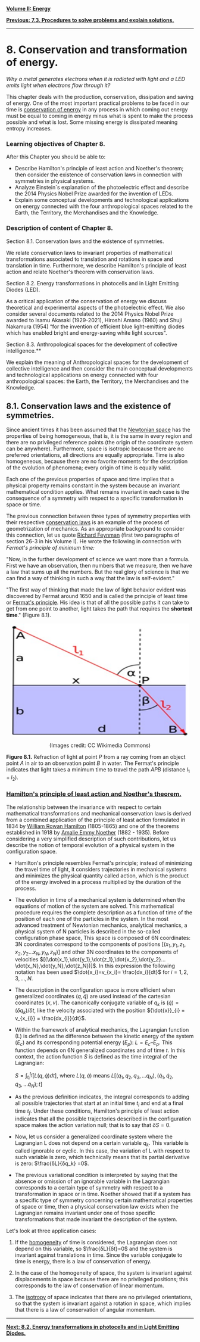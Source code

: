 
[**Volume II: Energy**](./volume-II.md)

[**Previous: 7.3. Procedures to solve problems and explain solutions.**](./vol-II-chap-7-sect-3.md) 

***

# 8. Conservation and transformation of energy.


*Why a metal generates electrons when it is radiated with light and a LED emits light when electrons flow through it?*
  
This chapter deals with the production, conservation, dissipation and saving of energy. One of the most important practical problems to be faced in our time is [conservation of energy](https://en.wikipedia.org/wiki/Conservation_of_energy) in any process in which coming out energy must be equal to coming in energy minus what is spent to make the process possible and what is lost. Some missing energy is dissipated  meaning entropy increases. 

### Learning objectives of Chapter 8.

After this Chapter you should be able to:

- Describe Hamilton's principle of least action and Noether's theorem; then consider the existence of conservation laws in connection with symmetries in physical systems.  
- Analyze Einstein´s explanation of the photoelectric effect and describe the 2014 Physics Nobel Prize awarded for the invention of LEDs.
- Explain some conceptual developments and technological applications on energy connected with the four anthropological spaces related to the Earth, the Territory, the Merchandises and the Knowledge. 

### Description of content of Chapter 8.

Section 8.1. Conservation laws and the existence of symmetries.

We relate conservation laws to invariant properties of mathematical transformations associated to translation and rotations in space and translation in time. Furthermore, we describe Hamilton's principle of least action and relate Noether's theorem with conservation laws.

Section 8.2. Energy transformations in photocells and in Light Emitting Diodes (LED).

As a critical application of the conservation of energy we discuss theoretical and experimental aspects of the photoelectric effect. We also consider several documents related to the 2014 Physics Nobel Prize awarded to Isamu Akasaki (1929-2021), Hiroshi Amano (1960) and Shuji Nakamura (1954) “for the invention of efficient blue light-emitting diodes which has enabled bright and energy-saving white light sources".             

Section 8.3. Anthropological spaces for the development of collective intelligence.**

We explain the meaning of Anthropological spaces for the development of collective intelligence and then consider the main conceptual developments and technological applications on energy connected with four anthropological spaces: the Earth, the Territory, the Merchandises and the Knowledge. 

## 8.1. Conservation laws and the existence of symmetries.

Since ancient times it has been assumed that the [Newtonian space](https://en.wikipedia.org/wiki/Absolute_space_and_time) has the properties of being homogeneous, that is, it is the same in every region and there are no privileged reference points (the origin of the coordinate system can be anywhere). Furthermore, space is isotropic because there are no preferred orientations, all directions are equally appropriate. Time is also homogeneous, because there are no favorite moments for the description of the evolution of phenomena; every origin of time is equally valid.

Each one of the previous properties of space and time implies that a physical property remains constant in the system because an invariant mathematical condition applies. What remains invariant in each case is the consequence of a symmetry with respect to a specific transformation in space or time. 

The previous connection between three types of symmetry properties with their respective [conservation laws](https://en.wikipedia.org/wiki/Conservation_law) is an example of the process of geometrization of mechanics. As an appropriate background to consider this connection, let us quote [Richard Feynman](https://en.wikipedia.org/wiki/Richard_Feynman) (first two paragraphs of section 26-3 in his Volume I). He wrote the following in connection with *Fermat's principle of minimum time:*

"Now, in the further development of science we want more than a formula. First we have an observation, then numbers that we measure, then we have a law that sums up all the numbers. But the real glory of science is that we can find a way of thinking in such a way that the law is self-evident."

"The first way of thinking that made the law of light behavior evident was discovered by Fermat around 1650 and is called the principle of least time or [Fermat's principle](https://en.wikipedia.org/wiki/Fermat%27s_principle). His idea is that of all the possible paths it can take to get from one point to another, light takes the path that requires the **shortest time**." (Figure 8.1).

<p align="center">
<img src="https://github.com/modphysnobel/modphysnobel.github.io/blob/main/docs/vol-I/figs/Nuevo8.1.jpg?raw=true" width=480 align=center>
</p>

<center>
(Images credit: CC Wikimedia Commons)
</center>

**Figure 8.1.** Refraction of light at point $P$ from a ray coming from an object point $A$ in air to an observation point $B$ in water. The Fermat's principle indicates that light takes a minimum time to travel the path $APB$ (distance $l_1 + l_2$).  

### [Hamilton's principle of least action and Noether's theorem.](https://en.wikipedia.org/wiki/Hamilton%27s_principle)

The relationship between the invariance with respect to certain mathematical transformations and mechanical conservation laws is derived from a combined application of the principle of least action formulated in 1834 by [William Rowan Hamilton](https://en.wikipedia.org/wiki/William_Rowan_Hamilton) (1805-1865) and one of the theorems established in 1918 by [Amalie Emmy Noether](https://en.wikipedia.org/wiki/Emmy_Noether) (1882 - 1935). Before considering a very simplified description of such contributions, let us describe the notion of temporal evolution of a physical system in the configuration space.

- Hamilton's principle resembles Fermat's principle; instead of minimizing the travel time of light, it considers trajectories in mechanical systems and minimizes the physical quantity called action, which is the product of the energy involved in a process multiplied by the duration of the process.

- The evolution in time of a mechanical system is determined when the equations of motion of the system are solved. This mathematical procedure requires the complete description as a function of time of the position of each one of the particles in the system. In the most advanced treatment of Newtonian mechanics, analytical mechanics, a physical system of N particles is described in the so-called configuration phase space, This space is composed of 6N coordinates: 3N coordinates correspond to the components of positions $[(x_1,y_1,z_1,x_2,y_2…x_N,y_N,z_N )]$ and other 3N coordinates to the components of velocities $[(\dot{x_1},\dot{y_1},\dot{z_1},\dot{x_2},\dot{y_2}…\dot{x_N},\dot{y_N},\dot{z_N})]$. In this expression the following notation has been used $\dot{x_i}=v_{x_i}= \frac{dx_i}{dt}$ for $i=1,2,3,…,N$.
	
- The description in the configuration space is more efficient when generalized coordinates $(q,\dot{q})$ are used instead of the cartesian coordinates $(x,v)$. The canonically conjugate variable of $q_k$ is  $(\dot{q}) = (δq_k)/δt$, like the velocity associated with the position  ${\dot{x}}_{i} = v_{x_{i}} = \frac{dx_{i}}{dt}$.

- Within the framework of analytical mechanics, the Lagrangian function (L) is defined as the difference between the kinetic energy of the system ($E_c$) and its corresponding potential energy ($E_p$): $L = E_c – E_p$. This function depends on 6N generalized coordinates and of time $t$. In this context, the action function $S$ is defined as the time integral of the Lagrangian:

	$S= ∫_{t_i}^{t_f} [L(q,\dot{q})dt]$, where $L(q,\dot{q})$ means $L[(q_1,q_2,q_3,… q_N),(\dot{q}_1, \dot{q}_2, \dot{q}_3,...\dot{q}_N);t]$

- As the previous definition indicates, the integral corresponds to adding all possible trajectories that start at an initial time $t_i$ and end at a final time $t_f$. Under these conditions, Hamilton's principle of least action indicates that all the possible trajectories described in the configuration space makes the action variation null; that is to say that $δS = 0$.

- Now, let us consider a generalized coordinate system where the Lagrangian L does not depend on a certain variable $q_k$. This variable is called ignorable or cyclic. In this case, the variation of L with respect to such variable is zero, which technically means that its partial derivative is zero: $\frac{δL}{δq_k} =0$.  

- The previous variational condition is interpreted by saying that the absence or omission of an ignorable variable in the Lagrangian corresponds to a certain type of symmetry with respect to a transformation in space or in time. Noether showed that if a system has a specific type of symmetry concerning certain mathematical properties of space or time, then a physical conservation law exists when the Lagrangian remains invariant under one of those specific transformations that made invariant the description of the system.
	
Let's look at three application cases: 

1. If the [homogeneity](https://en.wikipedia.org/wiki/Homogeneity_%28physics%29) of time is considered, the Lagrangian does not depend on this variable, so $\frac{δL}{δt}=0$ and the system is invariant against translations in time. Since the variable conjugate to time is energy, there is a law of conservation of energy.

2. In the case of the homogeneity of space, the system is invariant against displacements in space because there are no privileged positions; this corresponds to the law of conservation of linear momentum.

3. The [isotropy](https://en.wikipedia.org/wiki/Isotropy) of space indicates that there are no privileged orientations, so that the system is invariant against a rotation in space, which implies that there is a law of conservation of angular momentum.

***

[**Next: 8.2. Energy transformations in photocells and in Light Emitting Diodes.**](./vol-II-chap-8-sect-2.md)




